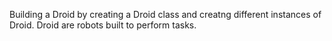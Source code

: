Building a Droid by creating a Droid class and creatng different instances of Droid. Droid are robots built to perform tasks. 
